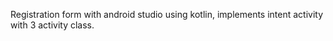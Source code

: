 Registration form with android studio using kotlin, implements intent activity with 3 activity class.
